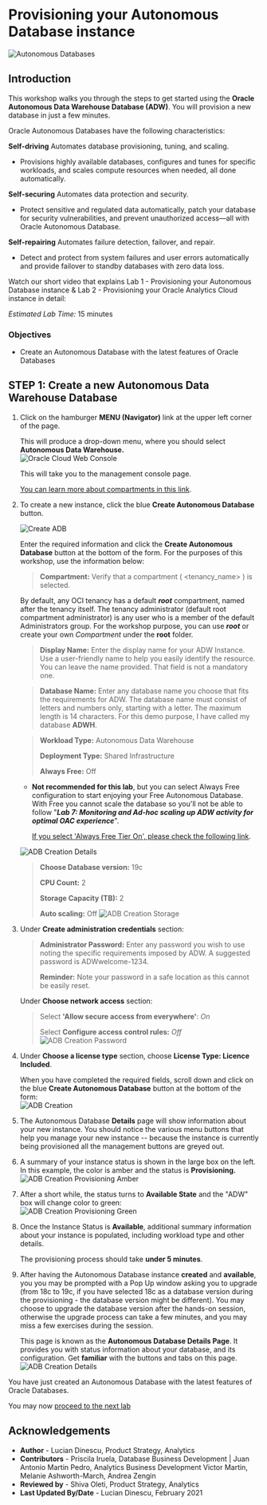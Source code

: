 # Provisioning your Autonomous Database instance

![Autonomous Databases](./images/adb_banner2.png)

## Introduction

This workshop walks you through the steps to get started using the **Oracle Autonomous Data Warehouse Database (ADW)**. You will provision a new database in just a few minutes.

Oracle Autonomous Databases have the following characteristics:

**Self-driving**
Automates database provisioning, tuning, and scaling.

- Provisions highly available databases, configures and tunes for specific workloads, and scales compute resources when needed, all done automatically.

**Self-securing**
Automates data protection and security.

- Protect sensitive and regulated data automatically, patch your database for security vulnerabilities, and prevent unauthorized access—all with Oracle Autonomous Database.

**Self-repairing**
Automates failure detection, failover, and repair.

- Detect and protect from system failures and user errors automatically and provide failover to standby databases with zero data loss.

Watch our short video that explains Lab 1 - Provisioning your Autonomous Database instance & Lab 2 - Provisioning your Oracle Analytics Cloud instance in detail:

[](youtube:rpKwrm-7eCk)

_Estimated Lab Time:_ 15 minutes

### Objectives
- Create an Autonomous Database with the latest features of Oracle Databases

## **STEP 1**: Create a new Autonomous Data Warehouse Database

1. Click on the hamburger **MENU (Navigator)** link at the upper left corner of the page.

    This will produce a drop-down menu, where you should select **Autonomous Data Warehouse.**  
    ![Oracle Cloud Web Console](https://raw.githubusercontent.com/oracle/learning-library/master/common/images/console/database-adw.png)

    This will take you to the management console page.

    [You can learn more about compartments in this link](https://docs.cloud.oracle.com/en-us/iaas/Content/Identity/Tasks/managingcompartments.htm).

2. To create a new instance, click the blue **Create Autonomous Database** button.

    ![Create ADB](./images/lab100_2small.png)

    Enter the required information and click the **Create Autonomous Database** button at the bottom of the form. For the purposes of this workshop, use the information below:

    >**Compartment:** Verify that a compartment ( &lt;tenancy_name&gt; ) is selected.

    By default, any OCI tenancy has a default ***root*** compartment, named after the tenancy itself. The tenancy administrator (default root compartment administrator) is any user who is a member of the default Administrators group. For the workshop purpose, you can use ***root*** or create your own _Compartment_ under the **root** folder.

     > **Display Name:** Enter the display name for your ADW Instance. Use a user-friendly name to help you easily identify the resource. You can leave the name provided. That field is not a mandatory one.

    > **Database Name:** Enter any database name you choose that fits the requirements for ADW. The database name must consist of letters and numbers only, starting with a letter. The maximum length is 14 characters. For this demo purpose, I have called my database **ADWH**.
  
    > **Workload Type:** Autonomous Data Warehouse  
    >
    > **Deployment Type:** Shared Infrastructure
    >
    > **Always Free:** Off
    
      - **Not recommended for this lab**, but you can select Always Free configuration to start enjoying your Free Autonomous Database.  
       With Free you cannot scale the database so you'll not be able to follow "**_Lab 7: Monitoring and Ad-hoc scaling up ADW activity for optimal OAC experience_**".
      
        [If you select 'Always Free Tier On', please check the following link](https://www.oracle.com/uk/cloud/free/#always-free).

      ![ADB Creation Details](./images/lab100_3a.png)

   > **Choose Database version:** 19c
   >
   > **CPU Count:** 2
   >
   > **Storage Capacity (TB):** 2
   >
   > **Auto scaling:** Off
   ![ADB Creation Storage](./images/lab100_4a.png)

3. Under **Create administration credentials** section:

    > **Administrator Password:** Enter any password you wish to use noting the specific requirements imposed by ADW. A suggested password is ADWwelcome-1234.
    >
    > **Reminder:** Note your password in a safe location as this cannot be easily reset.

    Under **Choose network access** section:

    > Select **'Allow secure access from everywhere'**: *On*
    >
    > Select **Configure access control rules:** *Off*  
    ![ADB Creation Password](./images/lab100_5.png)

4. Under **Choose a license type** section, choose **License Type: Licence Included**.

    When you have completed the required fields, scroll down and click on the blue **Create Autonomous Database** button at the bottom of the form:  
    ![ADB Creation](./images/lab100_6.png)

5. The Autonomous Database **Details** page will show information about your new instance. You should notice the various menu buttons that help you manage your new instance -- because the instance is currently being provisioned all the management buttons are greyed out.


6. A summary of your instance status is shown in the large box on the left. In this example, the color is amber and the status is **Provisioning.**  
![ADB Creation Provisioning Amber](./images/lab100_8.png)

7. After a short while, the status turns to **Available State** and the "ADW" box will change color to green:  
![ADB Creation Provisioning Green](./images/lab100_9.png)

8. Once the Instance Status is **Available**, additional summary information about your instance is populated, including workload type and other details.

    The provisioning process should take **under 5 minutes**.

9. After having the Autonomous Database instance **created** and **available**, you you may be prompted with a Pop Up window asking you to upgrade (from 18c to 19c, if you have selected 18c as a database version during the provisioning - the database version might be different). You may choose to upgrade the database version after the hands-on session, otherwise the upgrade process can take a few minutes, and you may miss a few exercises during the session.

    This page is known as the **Autonomous Database Details Page**. It provides you with status information about your database, and its configuration. Get **familiar** with the buttons and tabs on this page.  
    ![ADB Creation Details](./images/lab100_adw_readya.png)

You have just created an Autonomous Database with the latest features of Oracle Databases.

You may now [proceed to the next lab](#next)

## **Acknowledgements**

- **Author** - Lucian Dinescu, Product Strategy, Analytics
- **Contributors** - Priscila Iruela, Database Business Development | Juan Antonio Martin Pedro, Analytics Business Development Victor Martin, Melanie Ashworth-March, Andrea Zengin
- **Reviewed by** - Shiva Oleti, Product Strategy, Analytics
- **Last Updated By/Date** - Lucian Dinescu, February 2021